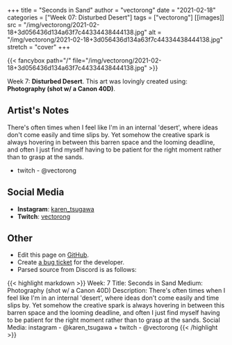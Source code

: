 +++
title =       "Seconds in Sand"
author =      "vectorong"
date =        "2021-02-18"
categories =  ["Week 07: Disturbed Desert"]
tags =        ["vectorong"]
[[images]]
                      src = "/img/vectorong/2021-02-18+3d056436d134a63f7c44334438444138.jpg"
                      alt = "/img/vectorong/2021-02-18+3d056436d134a63f7c44334438444138.jpg"
                      stretch = "cover"
+++


{{< fancybox path="/" file="/img/vectorong/2021-02-18+3d056436d134a63f7c44334438444138.jpg" >}}


Week 7: **Disturbed Desert**. This art was lovingly created using: **Photography (shot w/ a Canon 40D)**.

## Artist's Notes

There's often times when I feel like I'm in an internal 'desert', where ideas don't come easily and time slips by. Yet somehow the creative spark is always hovering in between this barren space and the looming deadline, and often I just find myself having to be patient for the right moment rather than to grasp at the sands.

+  twitch - @vectorong

## Social Media

- **Instagram**: [karen_tsugawa]()
- **Twitch**: [vectorong]()


## Other

- Edit this page on [GitHub](https://github.com/teaminkling/web-refresh/edit/main/blog/content/blog/vectorong-week-7-7f38.md).
- Create [a bug ticket](https://github.com/teaminkling/web-refresh/issues/new?assignees=&labels=bug&template=problem-report.md&title=) for the developer.
- Parsed source from Discord is as follows:

{{< highlight markdown >}}
Week: 7
Title: Seconds in Sand
Medium: Photography (shot w/ a Canon 40D)
Description: There's often times when I feel like I'm in an internal 'desert', where ideas don't come easily and time slips by. Yet somehow the creative spark is always hovering in between this barren space and the looming deadline, and often I just find myself having to be patient for the right moment rather than to grasp at the sands.
Social Media: instagram - @karen_tsugawa +  twitch - @vectorong
{{< /highlight >}}